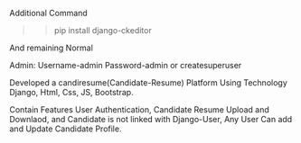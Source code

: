 Additional Command
>>pip install django-ckeditor

And remaining Normal 

Admin:
Username-admin
Password-admin
or createsuperuser

Developed a candiresume(Candidate-Resume) Platform Using Technology Django, Html, Css, JS, Bootstrap.

Contain Features User Authentication, Candidate Resume Upload and Downlaod, and Candidate is not linked with Django-User, Any User Can add and Update Candidate Profile.
